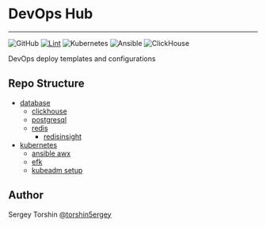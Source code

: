# DevOps Hub

---

![GitHub](https://img.shields.io/github/license/torshin5ergey/devops-hub)
[![Lint](https://github.com/torshin5ergey/linux-dev-workstation/actions/workflows/ci.yaml/badge.svg)](https://github.com/torshin5ergey/linux-dev-workstation/actions)
![Kubernetes](https://img.shields.io/badge/kubernetes-%23326ce5.svg?logo=kubernetes&logoColor=white)
![Ansible](https://img.shields.io/badge/ansible-%231A1918.svg?logo=ansible&logoColor=white)
![ClickHouse](https://img.shields.io/badge/clickhouse-%23005571.svg?logo=clickhouse&logoColor=white)

DevOps deploy templates and configurations

## Repo Structure

- [database](/database/)
  - [clickhouse](./database/clickhouse/)
  - [postgresql]()
  - [redis](./database/redis/)
    - [redisinsight](./database/redis/redisinsight/)
- [kubernetes](./kubernetes/)
  - [ansible awx](./kubernetes/ansible-awx/)
  - [efk](./kubernetes/efk/)
  - [kubeadm setup](./kubernetes/kubeadm-setup/)

## Author

Sergey Torshin [@torshin5ergey](https://github.com/torshin5ergey)
